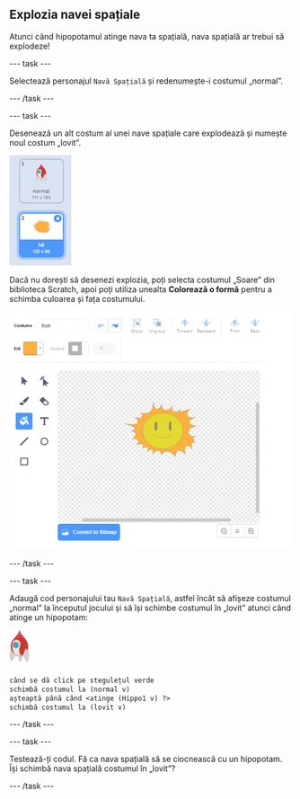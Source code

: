 ## Explozia navei spațiale

Atunci când hipopotamul atinge nava ta spațială, nava spațială ar trebui să explodeze!

\--- task \---

Selectează personajul `Navă Spațială` și redenumește-i costumul „normal”.

\--- /task \---

\--- task \---

Desenează un alt costum al unei nave spațiale care explodează și numește noul costum „lovit”.

![captură de ecran](images/invaders-spaceship-costumes.png)

Dacă nu dorești să desenezi explozia, poți selecta costumul „Soare” din biblioteca Scratch, apoi poți utiliza unealta **Colorează o formă** pentru a schimba culoarea și fața costumului.

![captură de ecran](images/invaders-sun.png)

\--- /task \---

\--- task \---

Adaugă cod personajului tau `Navă Spațială`, astfel încât să afișeze costumul „normal” la începutul jocului și să își schimbe costumul în „lovit” atunci când atinge un hipopotam:

![personaj rachetă](images/rocket-sprite.png)

```blocks3
când se dă click pe stegulețul verde
schimbă costumul la (normal v)
așteaptă până când <atinge (Hippo1 v) ?>
schimbă costumul la (lovit v)
```

\--- /task \---

\--- task \---

Testează-ți codul. Fă ca nava spațială să se ciocnească cu un hipopotam. Își schimbă nava spațială costumul în „lovit”?

\--- /task \---